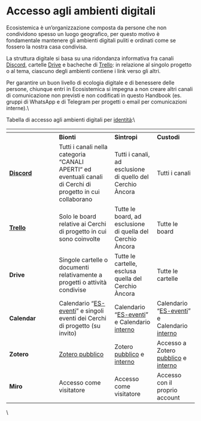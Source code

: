 # Accesso agli ambienti digitali

Ecosistemica è un’organizzazione composta da persone che non condividono spesso un luogo geografico, per questo motivo è fondamentale mantenere gli ambienti digitali puliti e ordinati come se fossero la nostra casa condivisa.

La struttura digitale si basa su una ridondanza informativa fra canali [Discord](discord.md), cartelle [Drive](drive.md) e bacheche di [Trello](trello.md): in relazione al singolo progetto o al tema, ciascuno degli ambienti contiene i link verso gli altri.&#x20;

Per garantire un buon livello di ecologia digitale e di benessere delle persone, chiunque entri in Ecosistemica si impegna a non creare altri canali di comunicazione non previsti e non codificati in questo Handbook (es. gruppi di WhatsApp e di Telegram per progetti o email per comunicazioni interne).\


Tabella di accesso agli ambienti digitali per [identità](../le-identita/le-identita/):\


<table data-header-hidden><thead><tr><th width="117"></th><th></th><th></th><th></th></tr></thead><tbody><tr><td><br></td><td><strong>Bionti</strong></td><td><strong>Sintropi</strong></td><td><strong>Custodi</strong></td></tr><tr><td><a href="https://discord.com/invite/fgmbfYKM5a"><strong>Discord</strong></a></td><td>Tutti i canali nella categoria “CANALI APERTI“ ed eventuali canali di Cerchi di progetto in cui collaborano</td><td>Tutti i canali, ad esclusione di quello del Cerchio Àncora</td><td>Tutti i canali</td></tr><tr><td><a href="https://trello.com/w/ecosistemica1"><strong>Trello</strong></a></td><td>Solo le board relative ai Cerchi di progetto in cui sono coinvolte</td><td>Tutte le board, ad esclusione di quella del Cerchio Àncora</td><td>Tutte le board</td></tr><tr><td><strong>Drive</strong></td><td>Singole cartelle o documenti relativamente a progetti o attività condivise</td><td>Tutte le cartelle, esclusa quella del Cerchio Àncora</td><td>Tutte le cartelle</td></tr><tr><td><strong>Calendar</strong></td><td>Calendario “<a href="https://calendar.google.com/calendar/u/0?cid=MzJjYzNjNWMyZjFjMzAwZDBkYjExZWM3Yzc3OTE1ZGZhZjE5ZTk3YmE5NDk2NjUyMWZjNDkyNTllNjIyMWFkZEBncm91cC5jYWxlbmRhci5nb29nbGUuY29t">ES-eventi</a>” e singoli eventi dei Cerchi di progetto (su invito)</td><td>Calendario “<a href="https://calendar.google.com/calendar/u/0?cid=MzJjYzNjNWMyZjFjMzAwZDBkYjExZWM3Yzc3OTE1ZGZhZjE5ZTk3YmE5NDk2NjUyMWZjNDkyNTllNjIyMWFkZEBncm91cC5jYWxlbmRhci5nb29nbGUuY29t">ES-eventi</a>” e Calendario <a href="https://calendar.google.com/calendar/embed?src=c6ab44488de3af12bcd30d0e5c22436625f9ce2bc6ff3941bfe9a23fff2397a9%40group.calendar.google.com&#x26;ctz=Europe%2FRome">interno</a></td><td>Calendario “<a href="https://calendar.google.com/calendar/u/0?cid=MzJjYzNjNWMyZjFjMzAwZDBkYjExZWM3Yzc3OTE1ZGZhZjE5ZTk3YmE5NDk2NjUyMWZjNDkyNTllNjIyMWFkZEBncm91cC5jYWxlbmRhci5nb29nbGUuY29t">ES-eventi</a>” e Calendario <a href="https://calendar.google.com/calendar/embed?src=c6ab44488de3af12bcd30d0e5c22436625f9ce2bc6ff3941bfe9a23fff2397a9%40group.calendar.google.com&#x26;ctz=Europe%2FRome">interno</a></td></tr><tr><td><strong>Zotero</strong></td><td><a href="https://www.zotero.org/groups/5077185/ecosistemica/library">Zotero pubblico</a></td><td>Zotero <a href="https://www.zotero.org/groups/5077185/ecosistemica/library">pubblico</a> e <a href="https://www.zotero.org/groups/5266758/ecosistemica-interno/library">interno</a></td><td>Accesso a Zotero <a href="https://www.zotero.org/groups/5077185/ecosistemica/library">pubblico</a> e <a href="https://www.zotero.org/groups/5266758/ecosistemica-interno/library">interno</a></td></tr><tr><td><strong>Miro</strong></td><td>Accesso come visitatore</td><td>Accesso come visitatore</td><td>Accesso con il proprio account</td></tr></tbody></table>

\
